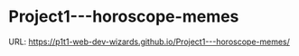 # Project1---horoscope-memes

URL: https://p1t1-web-dev-wizards.github.io/Project1---horoscope-memes/
